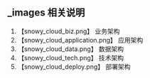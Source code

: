 ## _images 相关说明

1. 【snowy_cloud_biz.png】          业务架构
2. 【snowy_cloud_application.png】  应用架构
3. 【snowy_cloud_data.png】         数据架构
4. 【snowy_cloud_tech.png】         技术架构
5. 【snowy_cloud_deploy.png】       部署架构



